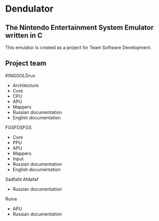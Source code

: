 # Dendulator

## The Nintendo Entertainment System Emulator written in C
This emulator is created as a project for Team Software Development.

## Project team
KINGGOLDrus
* Architecture
* Core
* CPU
* APU
* Mappers
* Russian documentation
* English documentation

FGSFDSFGS
* Core
* PPU
* APU
* Mappers
* Input
* Russian documentation
* English documentation

Sadfafd Afdafaf
* Russian documentation

Ruine
* APU
* Russian documentation
